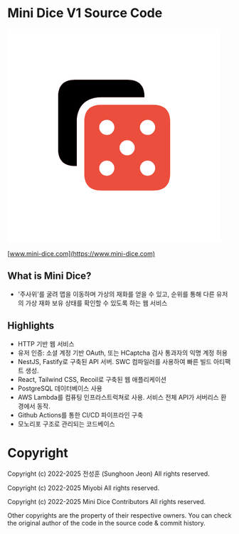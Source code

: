 # Mini Dice V1 Source Code

[![Mini Dice Logo](./md/logo.png)](https://www.mini-dice.com)

[www.mini-dice.com](https://www.mini-dice.com)

## What is Mini Dice?

- '주사위'를 굴려 맵을 이동하며 가상의 재화를 얻을 수 있고, 순위를 통해 다른 유저의 가상 재화 보유 상태를 확인할 수 있도록 하는 웹 서비스

## Highlights

- HTTP 기반 웹 서비스
- 유저 인증: 소셜 계정 기반 OAuth, 또는 HCaptcha 검사 통과자의 익명 계정 허용
- NestJS, Fastify로 구축된 API 서버. SWC 컴파일러를 사용하여 빠른 빌드 아티팩트 생성.
- React, Tailwind CSS, Recoil로 구축된 웹 애플리케이션
- PostgreSQL 데이터베이스 사용
- AWS Lambda를 컴퓨팅 인프라스트럭쳐로 사용. 서비스 전체 API가 서버리스 환경에서 동작.
- Github Actions를 통한 CI/CD 파이프라인 구축
- 모노리포 구조로 관리되는 코드베이스

# Copyright

Copyright (c) 2022-2025 전성훈 (Sunghoon Jeon) All rights reserved.

Copyright (c) 2022-2025 Miyobi All rights reserved.

Copyright (c) 2022-2025 Mini Dice Contributors All rights reserved.

Other copyrights are the property of their respective owners. You can check the original author of the code in the source code & commit history.
